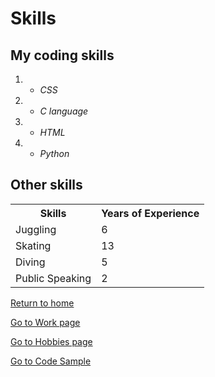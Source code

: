 
<!DOCTYPE html>
<html>
<head>
<h1 id="skills">Skills</h1>
<h2 id="my-coding-skills">My coding skills</h2>
<ol>
<li><ul>
<li><em>CSS</em> </li>
</ul>
</li>
<li><ul>
<li><em>C language</em> </li>
</ul>
</li>
<li><ul>
<li><em>HTML</em> </li>
</ul>
</li>
<li><ul>
<li><em>Python</em> </li>
</ul>
</li>
</ol>
<h2 id="other-skills">Other skills</h2>

<table>
  <tr>
    <th>Skills</th>
    <th>Years of Experience</th>
  </tr>
  <tr>
    <td>Juggling</td>
    <td>6</td>
  </tr>
  <tr>
    <td>Skating</td>
    <td>13</td>
  </tr>
  <tr>
    <td>Diving</td>
    <td>5</td>
  </tr>
  <tr>
    <td>Public Speaking</td>
    <td>2</td>
  </tr>
</table>
<p><a href="./README.md">Return to home</a></p>
  <p><a href="./Work.md">Go to Work page</a></p>
  <p><a href="./Hobby.md">Go to Hobbies page</a></p>
  <p><a href="./Code_sample.md">Go to Code Sample</a></p>
  </html>
  </head>
